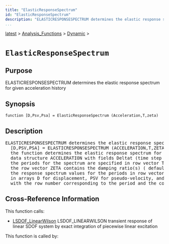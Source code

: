 ```yaml
---
title: "ElasticResponseSpectrum"
id: "ElasticResponseSpectrum"
description: "ELASTICRESPONSESPECTRUM determines the elastic response spectrum for given acceleration history"
...
```


<!-- <a name="_top"></a> -->
<!-- <div><a href="../../../.autoindex.md">Home</a> &gt;  -->
 <a href="#">latest</a> &gt; <a href="#">Analysis_Functions</a> &gt; <a href=".autoindex.md">Dynamic</a> &gt; 
<!-- ElasticResponseSpectrum.m</div> -->

<!--<table width="100%"><tr><td align="left"><a href="../../../.autoindex.md"><img alt="<" border="0" src="../../../left.png">&nbsp;Master index</a></td>
<td align="right"><a href=".autoindex.md">Index for latest\Analysis_Functions\Dynamic&nbsp;<img alt=">" border="0" src="../../../right.png"></a></td></tr></table>-->
# `ElasticResponseSpectrum`



## <a name="_name"></a>Purpose


ELASTICRESPONSESPECTRUM determines the elastic response spectrum for given acceleration history

<!-- <div class="box"><strong>ELASTICRESPONSESPECTRUM determines the elastic response spectrum for given acceleration history</strong></div> -->

## <a name="_synopsis"></a>Synopsis

`function [D,Psv,Psa] = ElasticResponseSpectrum (Acceleration,T,zeta)` 

## Description


<pre class="comment">ELASTICRESPONSESPECTRUM determines the elastic response spectrum for given acceleration history
  [D,PSV,PSA] = ELASTICRESPONSESPECTRUM (ACCELERATION,T,ZETA)
  the function determines the elastic response spectrum for a given acceleration history in
  data structure ACCELERATION with fields Deltat (time step size) and Value (acceleration value);
  the periods for the spectrum are specified in row vector T ( default= [0.001 0.1:0.1:5] );
  the row vector ZETA contains the damping ratio(s) ( default=0 );
  the response spectrum values for the periods in row vector T are returned
  in arrays D for displacement, PSV for pseudo-velocity, and PSA for pseudo-acceleration
  with the row number corresponding to the period and the column number to the damping ratio</pre>
<!-- <div class="fragment"><pre class="comment">ELASTICRESPONSESPECTRUM determines the elastic response spectrum for given acceleration history
  [D,PSV,PSA] = ELASTICRESPONSESPECTRUM (ACCELERATION,T,ZETA)
  the function determines the elastic response spectrum for a given acceleration history in
  data structure ACCELERATION with fields Deltat (time step size) and Value (acceleration value);
  the periods for the spectrum are specified in row vector T ( default= [0.001 0.1:0.1:5] );
  the row vector ZETA contains the damping ratio(s) ( default=0 );
  the response spectrum values for the periods in row vector T are returned
  in arrays D for displacement, PSV for pseudo-velocity, and PSA for pseudo-acceleration
  with the row number corresponding to the period and the column number to the damping ratio</pre></div> -->

<!-- crossreference -->
## <a name="_cross"></a>Cross-Reference Information

This function calls:
<ul style="list-style-image:url(../../../matlabicon.gif)">
<li><a href="/Functions/LSDOF_LinearWilson" class="code" title="function [u,udot,uddot] = LSDOF_LinearWilson (Deltat,omega,p,zeta,u0,udot0)">LSDOF_LinearWilson</a>	LSDOF_LINEARWILSON transient response of linear SDOF system by exact integration of piecewise linear excitation</li></ul>

This function is called by:
<ul style="list-style-image:url(../../../matlabicon.gif)">
</ul>
<!-- crossreference -->




<!-- <hr><address>Generated on Mon 15-Feb-2021 18:38:47 by <strong><a href="http://www.artefact.tk/software/matlab/m2html/" title="Matlab Documentation in HTML">m2html</a></strong> &copy; 2005</address> -->